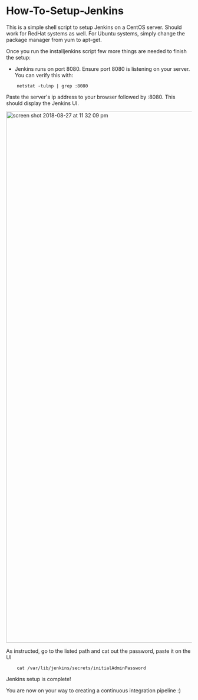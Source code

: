 # How-To-Setup-Jenkins
This is a simple shell script to setup Jenkins on a CentOS server. Should work for RedHat systems as well. For Ubuntu systems, simply change the package manager from yum to apt-get. 

Once you run the installjenkins script few more things are needed to finish the setup:

 - Jenkins runs on port 8080. Ensure port 8080 is listening on your server. You can verify this with:
	
```
	netstat -tulnp | grep :8080 
```
Paste the server's ip address to your browser followed by :8080. This should display the Jenkins UI. 

<img width="1440" alt="screen shot 2018-08-27 at 11 32 09 pm" src="https://user-images.githubusercontent.com/30080956/44701015-11f35500-aa52-11e8-88f0-968502be3b02.png">

As instructed, go to the listed path and cat out the password, paste it on the UI 

```
	cat /var/lib/jenkins/secrets/initialAdminPassword
```
Jenkins setup is complete! 

You are now on your way to creating a continuous integration pipeline :) 



 
